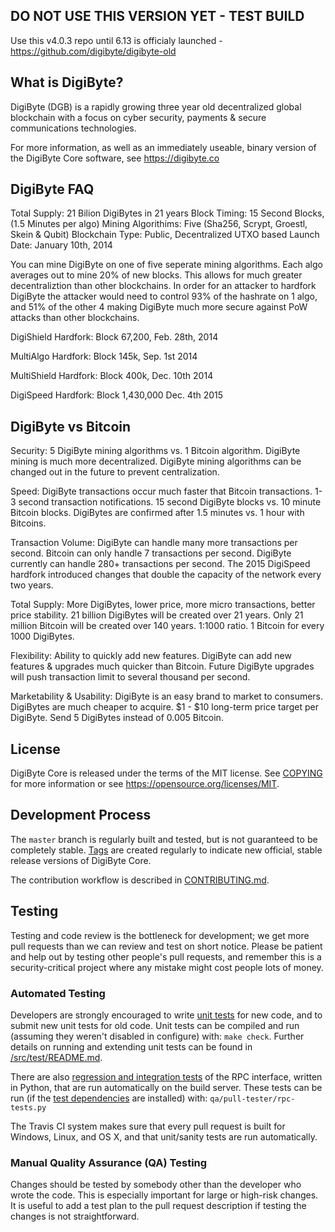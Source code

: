 DO NOT USE THIS VERSION YET - TEST BUILD
------------------------------------------------
Use this v4.0.3 repo until 6.13 is officialy launched - https://github.com/digibyte/digibyte-old


What is DigiByte?
----------------

DigiByte (DGB) is a rapidly growing three year old decentralized global blockchain with a focus on cyber security, payments & secure communications technologies.

For more information, as well as an immediately useable, binary version of
the DigiByte Core software, see https://digibyte.co

DigiByte FAQ
-------------
Total Supply: 21 Bilion DigiBytes in 21 years
Block Timing: 15 Second Blocks, (1.5 Minutes per algo)
Mining Algorithims: Five (Sha256, Scrypt, Groestl, Skein & Qubit)
Blockchain Type: Public, Decentralized UTXO based
Launch Date: January 10th, 2014

You can mine DigiByte on one of five seperate mining algorithms. Each algo averages out to mine 20% of new blocks. This allows for much greater decentraliztion than other blockchains. In order for an attacker to hardfork DigiByte the attacker would need to control 93% of the hashrate on 1 algo, and 51% of the other 4 making DigiByte much more secure against PoW attacks than other blockchains.

DigiShield Hardfork: Block 67,200, Feb. 28th, 2014

MultiAlgo Hardfork: Block 145k, Sep. 1st 2014

MultiShield Hardfork: Block 400k, Dec. 10th 2014

DigiSpeed Hardfork: Block 1,430,000 Dec. 4th 2015

DigiByte vs Bitcoin
-------------------

Security: 5 DigiByte mining algorithms vs. 1 Bitcoin algorithm.
DigiByte mining is much more decentralized.
DigiByte mining algorithms can be changed out in the future to prevent centralization.

Speed:  DigiByte transactions occur much faster that Bitcoin transactions.
1-3 second transaction notifications.
15 second DigiByte blocks vs. 10 minute Bitcoin blocks.
DigiBytes are confirmed after 1.5 minutes vs. 1 hour with Bitcoins.

Transaction Volume: DigiByte can handle many more transactions per second.
Bitcoin can only handle 7 transactions per second.
DigiByte currently can handle 280+ transactions per second.
The 2015 DigiSpeed hardfork introduced changes that double the capacity of the network every two years.

Total Supply: More DigiBytes, lower price, more micro transactions, better price stability.
21 billion DigiBytes will be created over 21 years.
Only 21 million Bitcoin will be created over 140 years.
1:1000 ratio. 1 Bitcoin for every 1000 DigiBytes.

Flexibility: Ability to quickly add new features.
DigiByte can add new features & upgrades much quicker than Bitcoin.
Future DigiByte upgrades will push transaction limit to several thousand per second.

Marketability & Usability: DigiByte is an easy brand to market to consumers.
DigiBytes are much cheaper to acquire.
$1 - $10 long-term price target per DigiByte.
Send 5 DigiBytes instead of 0.005 Bitcoin.

License
-------

DigiByte Core is released under the terms of the MIT license. See [COPYING](COPYING) for more
information or see https://opensource.org/licenses/MIT.

Development Process
-------------------

The `master` branch is regularly built and tested, but is not guaranteed to be
completely stable. [Tags](https://github.com/digibyte/digibyte/tags) are created
regularly to indicate new official, stable release versions of DigiByte Core.

The contribution workflow is described in [CONTRIBUTING.md](CONTRIBUTING.md).


Testing
-------

Testing and code review is the bottleneck for development; we get more pull
requests than we can review and test on short notice. Please be patient and help out by testing
other people's pull requests, and remember this is a security-critical project where any mistake might cost people
lots of money.

### Automated Testing

Developers are strongly encouraged to write [unit tests](src/test/README.md) for new code, and to
submit new unit tests for old code. Unit tests can be compiled and run
(assuming they weren't disabled in configure) with: `make check`. Further details on running
and extending unit tests can be found in [/src/test/README.md](/src/test/README.md).

There are also [regression and integration tests](/qa) of the RPC interface, written
in Python, that are run automatically on the build server.
These tests can be run (if the [test dependencies](/qa) are installed) with: `qa/pull-tester/rpc-tests.py`

The Travis CI system makes sure that every pull request is built for Windows, Linux, and OS X, and that unit/sanity tests are run automatically.

### Manual Quality Assurance (QA) Testing

Changes should be tested by somebody other than the developer who wrote the
code. This is especially important for large or high-risk changes. It is useful
to add a test plan to the pull request description if testing the changes is
not straightforward.


